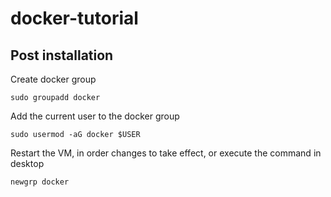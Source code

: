 # docker-tutorial

## Post installation

Create docker group
```
sudo groupadd docker
```

Add the current user to the docker group 

```
sudo usermod -aG docker $USER
```

Restart the VM, in order changes to take effect, or execute the command in desktop

```
newgrp docker 
```